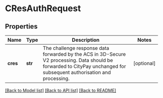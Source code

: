 # CResAuthRequest

## Properties
Name | Type | Description | Notes
------------ | ------------- | ------------- | -------------
**cres** | **str** | The challenge response data forwarded by the ACS in 3D-Secure V2 processing. Data should be forwarded to CityPay unchanged for subsequent authorisation and processing.  | [optional] 

[[Back to Model list]](../README.md#documentation-for-models) [[Back to API list]](../README.md#documentation-for-api-endpoints) [[Back to README]](../README.md)


